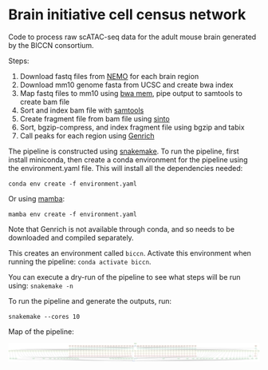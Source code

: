 # Brain initiative cell census network 

Code to process raw scATAC-seq data for the adult mouse brain generated by the
BICCN consortium.

Steps:

1. Download fastq files from [NEMO](https://nemoarchive.org/) for each brain region
2. Download mm10 genome fasta from UCSC and create bwa index
3. Map fastq files to mm10 using [bwa mem](https://github.com/lh3/bwa), pipe output to samtools to create bam file
4. Sort and index bam file with [samtools](https://www.htslib.org/)
5. Create fragment file from bam file using [sinto](https://github.com/timoast/sinto)
6. Sort, bgzip-compress, and index fragment file using bgzip and tabix
7. Call peaks for each region using [Genrich](https://github.com/jsh58/Genrich)

The pipeline is constructed using [snakemake](https://snakemake.readthedocs.io/en/stable/index.html).
To run the pipeline, first install miniconda, then create a conda environment for the pipeline using
the environment.yaml file. This will install all the dependencies needed:

```
conda env create -f environment.yaml
```

Or using [mamba](https://github.com/QuantStack/mamba):

```
mamba env create -f environment.yaml
```

Note that Genrich is not available through conda, and so needs to be downloaded and compiled separately.

This creates an environment called `biccn`. Activate this environment when running the
pipeline: `conda activate biccn`.

You can execute a dry-run of the pipeline to see what steps will be run using:
`snakemake -n`

To run the pipeline and generate the outputs, run:

```
snakemake --cores 10
```

Map of the pipeline:

![](dag.png)
